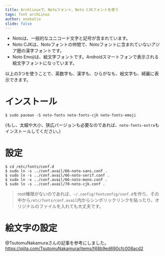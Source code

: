 ```yaml
---
title: Archlinuxで、Notoフォント、Noto CJKフォントを使う
tags: font archLinux
author: onokatio
slide: false
---
```

- Notoは、一般的なユニコード文字と記号が含まれています。
- Noto CJKは、Notoフォントの仲間で、Notoフォントに含まれていないアジア圏の漢字フォントです。
- Noto Emojiは、絵文字フォントです。Androidスマートフォンで表示される絵文字フォントになっています。

以上の3つを使うことで、英数字も、漢字も、ひらがなも、絵文字も、綺麗に表示できます。

# インストール

```
$ sudo pacman -S noto-fonts noto-fonts-cjk noto-fonts-emoji
```
(もし、太細や大小、狭広バージョンも必要なのであれば、`noto-fonts-extra`もインストールしてください。)

# 設定

```
$ cd /etc/fonts/conf.d 
$ sudo ln -s ../conf.avail/66-noto-sans.conf .
$ sudo ln -s ../conf.avail/66-noto-serif.conf .
$ sudo ln -s ../conf.avail/66-noto-mono.conf .
$ sudo ln -s ../conf.avail/70-noto-cjk.conf .
```

> root権限がないのであれば、`~/.config/fontconfig/conf.d`を作り、その中から`/etc/fonts/conf.avail`内からシンボリックリンクを貼ったり、オリジナルのファイルを入れても大丈夫です。

# 絵文字の設定

@TsutomuNakamuraさんの記事を参考にしました。
https://qiita.com/TsutomuNakamura/items/f48b9ed690cfc008acd2 


